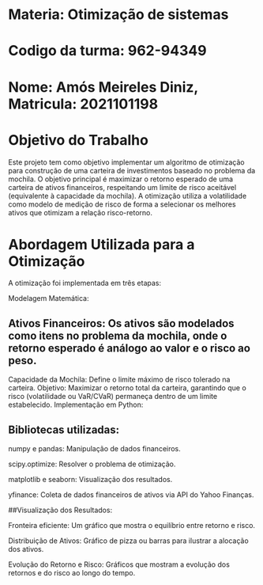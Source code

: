 # Materia: Otimização de sistemas
# Codigo da turma: 962-94349
# Nome: Amós Meireles Diniz, Matricula: 2021101198
# Objetivo do Trabalho
  Este projeto tem como objetivo implementar um algoritmo de otimização para construção de uma carteira de investimentos baseado no problema da mochila. O objetivo principal é maximizar o retorno esperado de uma    carteira de ativos financeiros, respeitando um limite de risco aceitável (equivalente à capacidade da mochila).
  A otimização utiliza a volatilidade como modelo de medição de risco de forma a selecionar os melhores ativos que otimizam a relação risco-retorno.
  
# Abordagem Utilizada para a Otimização
A otimização foi implementada em três etapas:

Modelagem Matemática:

## Ativos Financeiros: Os ativos são modelados como itens no problema da mochila, onde o retorno esperado é análogo ao valor e o risco ao peso.
Capacidade da Mochila: Define o limite máximo de risco tolerado na carteira.
Objetivo: Maximizar o retorno total da carteira, garantindo que o risco (volatilidade ou VaR/CVaR) permaneça dentro de um limite estabelecido.
Implementação em Python:

## Bibliotecas utilizadas:
numpy e pandas: Manipulação de dados financeiros.

scipy.optimize: Resolver o problema de otimização.

matplotlib e seaborn: Visualização dos resultados.

yfinance: Coleta de dados financeiros de ativos via API do Yahoo Finanças.

##Visualização dos Resultados:

Fronteira eficiente: Um gráfico que mostra o equilíbrio entre retorno e risco.

Distribuição de Ativos: Gráfico de pizza ou barras para ilustrar a alocação dos ativos.

Evolução do Retorno e Risco: Gráficos que mostram a evolução dos retornos e do risco ao longo do tempo.

